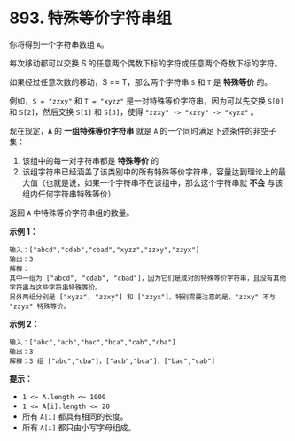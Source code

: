 # 893. 特殊等价字符串组

你将得到一个字符串数组 `A`。

每次移动都可以交换 S 的任意两个偶数下标的字符或任意两个奇数下标的字符。

如果经过任意次数的移动，S == T，那么两个字符串 `S` 和 `T` 是 **特殊等价** 的。

例如，`S = "zzxy"` 和 `T = "xyzz"` 是一对特殊等价字符串，因为可以先交换 `S[0]` 和 `S[2]`，然后交换 `S[1]` 和 `S[3]`，使得 `"zzxy" -> "xzzy" -> "xyzz"` 。

现在规定，**`A`** 的 **一组特殊等价字符串** 就是 `A` 的一个同时满足下述条件的非空子集：

1. 该组中的每一对字符串都是 **特殊等价** 的
2. 该组字符串已经涵盖了该类别中的所有特殊等价字符串，容量达到理论上的最大值（也就是说，如果一个字符串不在该组中，那么这个字符串就 **不会** 与该组内任何字符串特殊等价）

返回 `A` 中特殊等价字符串组的数量。

**示例 1：**

```()
输入：["abcd","cdab","cbad","xyzz","zzxy","zzyx"]
输出：3
解释：
其中一组为 ["abcd", "cdab", "cbad"]，因为它们是成对的特殊等价字符串，且没有其他字符串与这些字符串特殊等价。
另外两组分别是 ["xyzz", "zzxy"] 和 ["zzyx"]。特别需要注意的是，"zzxy" 不与 "zzyx" 特殊等价。
```

**示例 2：**

```()
输入：["abc","acb","bac","bca","cab","cba"]
输出：3
解释：3 组 ["abc","cba"]，["acb","bca"]，["bac","cab"]
```

**提示：**

- `1 <= A.length <= 1000`
- `1 <= A[i].length <= 20`
- 所有 `A[i]` 都具有相同的长度。
- 所有 `A[i]` 都只由小写字母组成。
